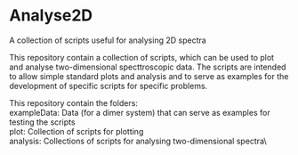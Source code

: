# Analyse2D
A collection of scripts useful for analysing 2D spectra

This repository contain a collection of scripts, which can be used to plot and analyse two-dimensional specttroscopic data. The scripts are intended to allow simple standard plots and analysis and to serve as examples for the development of specific scripts for specific problems.

This repository contain the folders:\
exampleData: Data (for a dimer system) that can serve as examples for testing the scripts\
plot: Collection of scripts for plotting\
analysis: Collections of scripts for analysing two-dimensional spectra\


